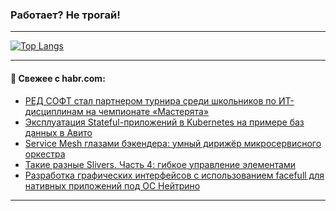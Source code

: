 ### Работает? Не трогай!

---
<!--
#### 🛠️ Technical stack:

![Java](https://img.shields.io/badge/Java-informational?logo=Oracle&style=flat&logoColor=white&color=FF4500)
![Kotlin](https://img.shields.io/badge/Kotlin-informational?logo=Kotlin&style=flat&logoColor=white&color=774D97)
![TS](https://img.shields.io/badge/TypeScript-informational?logo=typeScript&style=flat&logoColor=black&color=017acc)
![Python](https://img.shields.io/badge/Python-informational?logo=Python&style=flat&logoColor=black&color=ffdd54) <br>
![Spring](https://img.shields.io/badge/Spring-informational?logo=Spring&style=flat&logoColor=white&color=6DB33F) 
![SpringBoot](https://img.shields.io/badge/SpringBoot-informational?logo=SpringBoot&style=flat&logoColor=white&color=6DB33F)
![Nest](https://img.shields.io/badge/NestJS-informational?logo=NestJS&style=flat&logoColor=white&color=E0234E) 
![NodeJS](https://img.shields.io/badge/NodeJS-informational?logo=node.js&style=flat&logoColor=white&color=70A760)<br>
![PostgreSQL](https://img.shields.io/badge/PostgreSQL-informational?logo=PostgreSQL&style=flat&logoColor=white&color=DAA520)
![MongoDB](https://img.shields.io/badge/MongoDB-informational?logo=MongoDB&style=flat&logoColor=white&color=870000)
![Apache](https://img.shields.io/badge/Apache-informational?logo=apache&style=flat&logoColor=white&color=f74e28)

___ 
-->

<!--- #### 🛠️ : --->

[![Top Langs](https://github-readme-stats-82jvfl3w3-advtsettinggmailcoms-projects.vercel.app/api/top-langs/?username=zloylis&langs_count=10&hide_title=true&title_color=e6edf3&size_weight=0.5&count_weight=0.5&layout=compact&hide_progress=true&hide_border=true&theme=dracula)](https://github.com/zloylis)

<!---


####  :octocat:&nbsp;&nbsp; Статистика:

![GitHub stats](https://github-readme-stats-u2qms2cxw-advtsettinggmailcoms-projects.vercel.app/api?username=zloylis&show_icons=true&hide_border=true&theme=dracula&title_color=e6edf3&include_all_commits=true&count_private=true&hide_rank=false&hide_title=true&rank_icon=github)
-->
---

#### 💬 Свежее с habr.com:

<!-- BLOG-POST-LIST:START -->
- [РЕД СОФТ стал партнером турнира среди школьников по ИТ-дисциплинам на чемпионате «Мастерята»](https://habr.com/ru/articles/882538/?utm_source=habrahabr&utm_medium=rss&utm_campaign=882538)
- [Эксплуатация Stateful-приложений в Kubernetes на примере баз данных в Авито](https://habr.com/ru/companies/avito/articles/881728/?utm_source=habrahabr&utm_medium=rss&utm_campaign=881728)
- [Service Mesh глазами бэкендера: умный дирижёр микросервисного оркестра](https://habr.com/ru/companies/oleg-bunin/articles/880394/?utm_source=habrahabr&utm_medium=rss&utm_campaign=880394)
- [Такие разные Slivers. Часть 4: гибкое управление элементами](https://habr.com/ru/articles/882260/?utm_source=habrahabr&utm_medium=rss&utm_campaign=882260)
- [Разработка графических интерфейсов с использованием facefull для нативных приложений под ОС Нейтрино](https://habr.com/ru/companies/swd_es/articles/875326/?utm_source=habrahabr&utm_medium=rss&utm_campaign=875326)
<!-- BLOG-POST-LIST:END -->

---

